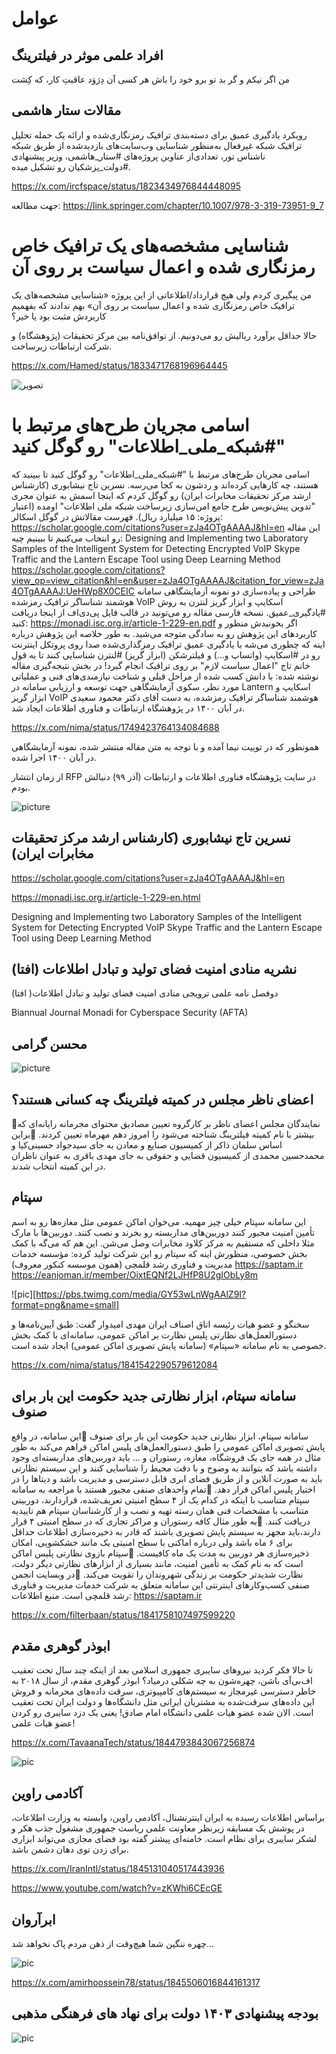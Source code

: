 # عوامل

## افراد علمی موثر در فیلترینگ 

من اگر نیکم و گر بد تو برو خود را باش
هر کسی آن دِرَوَد عاقبتِ کار، که کِشت

## مقالات ستار هاشمی

رویکرد یادگیری عمیق برای دسته‌بندی ترافیک رمزنگاری‌شده و ارائه یک حمله تحلیل ترافیک شبکه غیرفعال به‌منظور شناسایی وب‌سایت‌های بازدیدشده از طریق شبکه ناشناس تور، تعدادی‌از عناوین پروژه‌های #ستار_هاشمی، وزیر پیشنهادی #دولت_پزشکیان رو تشکیل میده.

https://x.com/ircfspace/status/1823434976844448095

جهت مطالعه:
https://link.springer.com/chapter/10.1007/978-3-319-73951-9_7



# شناسایی مشخصه‌های یک ترافیک خاص رمزنگاری شده و اعمال سیاست بر روی آن

من پیگیری کردم ولی هیچ قرارداد/اطلاعاتی از این پروژه «شناسایی مشخصه‌های یک ترافیک خاص رمزنگاری شده و اعمال سیاست بر روی آن» بهم ندادند که بفهمیم کاربردش مثبت بود یا خیر؟

حالا حداقل برآورد ریالیش رو می‌دونیم. از توافق‌نامه بین مرکز تحقیقات (پژوهشگاه) و شرکت ارتباطات زیرساخت.

https://x.com/Hamed/status/1833471768196964445

![تصویر](https://pbs.twimg.com/media/GXHMGLlXgAApbcl?format=png&name=900x900)

# اسامی مجریان طرح‌های مرتبط با "#شبکه_ملی_اطلاعات" رو گوگل کنید

اسامی مجریان طرح‌های مرتبط با "#شبکه_ملی_اطلاعات" رو گوگل کنید تا ببینید که هستند، چه کارهایی کرده‌اند و ردشون به کجا می‌رسه.
نسرین تاج نیشابوری (کارشناس ارشد مرکز تحقیقات مخابرات ایران) رو گوگل کردم که اینجا اسمش به عنوان مجری "تدوین پیش‌نویس طرح جامع امن‌سازی زیرساخت شبکه ملی اطلاعات" اومده (اعتبار پروژه: ۱۵ میلیارد ریال).
فهرست مقالاتش در گوگل اسکالر:
https://scholar.google.com/citations?user=zJa4OTgAAAAJ&hl=en
این مقاله رو انتخاب می‌کنیم تا ببینیم چیه:
Designing and Implementing two Laboratory Samples of the Intelligent System for Detecting Encrypted VoIP Skype Traffic and the Lantern Escape Tool using Deep Learning Method
https://scholar.google.com/citations?view_op=view_citation&hl=en&user=zJa4OTgAAAAJ&citation_for_view=zJa4OTgAAAAJ:UeHWp8X0CEIC
طراحی و پیاده‌سازی دو نمونه آزمایشگاهی سامانه هوشمند شناساگر ترافیک رمزشده VoIP اسکایپ و ابزار گریز لنترن به روش #یادگیری_عمیق.
نسخه فارسی مقاله رو می‌تونید در قالب فایل پی‌دی‌اف از اینجا دریافت کنید:
https://monadi.isc.org.ir/article-1-229-en.pdf
اگر بخونیدش منظور و کاربردهای این پژوهش رو به سادگی متوجه می‌شید. 
به طور خلاصه این پژوهش درباره اینه که چطوری می‌شه با یادگیری عمیق ترافیک رمزگذاری‌شده صدا روی پروتکل اینترنت رو در #اسکایپ (واتساپ و...) و فیلترشکن (ابزار گریز) #لنترن شناسایی کنند تا به قول خانم تاج "اعمال سیاست لازم" بر روی ترافیک انجام گیرد!
در بخش نتیجه‌گیری مقاله نوشته شده: با دانش کسب شده از مراحل قبلی و شناخت نیازمندی‌های فنی و عملیاتی مورد نظر، سکوی آزمایشگاهی جهت توسعه و ارزیابی سامانه در Lantern اسکایپ و ابزار گریز VoIP هوشمند شناساگر ترافیک رمزشده، به دست آقای دكتر محمود سعیدی در آبان ۱۴۰۰ در پژوهشگاه ارتباطات و فناوری اطلاعات ایجاد شد.

https://x.com/nima/status/1749423764134084688


همونطور که در توییت نیما آمده و با توجه به متن مقاله منتشر شده، نمونه آزمایشگاهی در آبان ۱۴۰۰ اجرا شده.

از زمان انتشار RFP در سایت پژوهشگاه فناوری اطلاعات و ارتباطات (آذر ۹۹) دنبالش بودم.

![picture](https://pbs.twimg.com/media/GXhY_gLWAAAEHjI?format=png&name=small)



## نسرین تاج نیشابوری (کارشناس ارشد مرکز تحقیقات مخابرات ایران)

https://scholar.google.com/citations?user=zJa4OTgAAAAJ&hl=en

https://monadi.isc.org.ir/article-1-229-en.html

Designing and Implementing two Laboratory Samples of the Intelligent System for Detecting Encrypted VoIP Skype Traffic and the Lantern Escape Tool using Deep Learning Method

## نشریه منادی امنیت فضای تولید و تبادل اطلاعات (افتا)

 دوفصل نامه علمی ترویجی منادی امنیت فضای تولید و تبادل اطلاعات( افتا)

Biannual Journal Monadi for Cyberspace Security (AFTA) 


## محسن گرامی

![picture](https://pbs.twimg.com/media/GEcgzpyWUAAAzxc?format=jpg&name=small)



## اعضای ناظر مجلس در کمیته فیلترینگ چه کسانی هستند؟

🔻نمایندگان مجلس اعضای ناظر بر کارگروه تعیین مصادیق محتوای مجرمانه رایانه‌ای که بیشتر با نام کمیته فیلترینگ شناخته می‌شود را امروز دهم مهرماه تعیین کردند.
🔻براین اساس سلمان ذاکر از کمیسیون صنایع و معادن به جای سیدجواد حسینی‌کیا و محمدحسین محمدی از کمیسیون قضایی و حقوقی به جای مهدی باقری به عنوان ناظران در این کمیته انتخاب شدند.


## سپتام 

این سامانه سپتام خیلی چیز مهمیه.
می‌خوان اماکن عمومی مثل مغازه‌ها رو به اسم تأمین امنیت مجبور کنند دوربین‌های مداربسته رو بخرند و نصب کنند. دوربین‌ها با مارک مثلا داخلی که مستقیم به مرکز کلاود مخابرات وصل می‌شن.
این هم که می‌گه با کمک بخش خصوصی، منظورش اینه که سپتام رو این شرکت تولید کرده: مؤسسه خدمات مدیریت و فناوری رشد قلمچی (همون موسسه کنکور معروف)
https://saptam.ir
https://eanjoman.ir/member/OixtEQNf2LJHfP8U2gIObLy8m

![pic][https://pbs.twimg.com/media/GY53wLnWgAAlZ9I?format=png&name=small]

سخنگو و عضو هیات رئیسه اتاق اصناف ایران مهدی امیدوار گفت: طبق آیین‌نامه‌ها و دستورالعمل‌های نظارتی پلیس نظارت بر اماکن عمومی، سامانه‌ای با کمک بخش خصوصی به نام سامانه «سپتام» (سامانه پایش تصویری اماکن عمومی) ایجاد شده است.

https://x.com/nima/status/1841542290579612084


## سامانه سپتام، ابزار نظارتی جدید حکومت این بار برای صنوف

سامانه سپتام، ابزار نظارتی جدید حکومت این بار برای صنوف
🔻این سامانه، در واقع پایش تصویری اماکن عمومی را طبق دستورالعمل‌های پلیس اماکن فراهم می‌‌کند به طور مثال در همه جای یک فروشگاه، مغازه، رستوران و … باید دوربین‌های مداربسته‌ای وجود داشته باشد که بتوانند به وضوح و با دقت محیط را شناسایی کنند و این سیستم نظارتی باید به صورت آنلاین و از طریق فضای ابری قابل دسترسی و مدیریت باشد و دیتاها را در اختیار پلیس اماکن قرار دهد.
🔻تمام واحدهای صنفی مجبور هستند با مراجعه به سامانه سپتام متناسب با اینکه در کدام یک از ۴ سطح امنیتی تعریف‌شده، قراردارند، دوربینی متناسب با مشخصات فنی همان رسته تهیه و نصب و از کارشناسان سپتام هم تاییدیه دریافت کنند.
🔻به طور مثال کافه رستوران و مراکز تجاری که در سطح امنیتی ۴ قرار دارند،‌باید مجهز به سیستم پایش تصویری باشند که قادر به ذخیره‌سازی اطلاعات حداقل برای ۶ ماه باشد ولی درباره اماکنی با سطح امنیتی یک مانند خشکشویی، امکان ذخیره‌سازی هر دوربین به مدت یک ماه کافیست.
🔻سپتام بازوی نظارتی پلیس اماکن است که به نام کمک به تأمین امنیت، مانند بسیاری از ابزارهای نظارتی دیگر دولت، نظارت شدیدتر حکومت بر زندگی شهروندان را تقویت می‌‌کند.
🔻در وبسایت انجمن صنفی کسب‌وکارهای اینترنتی این سامانه متعلق به  شرکت خدمات مدیریت و فناوری رشد قلمچی است.
منبع اطلاعات: https://saptam.ir

https://x.com/filterbaan/status/1841758107497599220


## ابوذر گوهری مقدم

تا حالا فکر کردید نیروهای سایبری جمهوری اسلامی بعد از اینکه چند سال تحت تعقیب اف‌بی‌آی باشن، چهره‌شون به چه شکلی درمیاد؟ ابوذر گوهری مقدم، از سال ۲۰۱۸ به خاطر دسترسی غیرمجاز به سیستم‌های کامپیوتری، سرقت داده‌های محرمانه و فروش این داده‌های سرقت‌شده به مشتریان ایرانی مثل دانشگاه‌ها و دولت ایران تحت تعقیب است. 
الان شده عضو هیات علمی دانشگاه امام صادق! یعنی یک دزد سایبری رو کردن عضو هیات علمی!

https://x.com/TavaanaTech/status/1844793843067256874

![pic](https://pbs.twimg.com/media/GZoGAK5WYAgiSeS?format=jpg&name=small)

##  آکادمی راوین

براساس اطلاعات رسیده به ایران اینترنشنال، آکادمی راوین، وابسته به وزارت اطلاعات، در پوشش یک مسابقه زیرنظر معاونت علمی ریاست جمهوری مشغول جذب هکر و لشکر سایبری برای نظام است. خامنه‌ای پیشتر گفته بود فضای مجازی می‌تواند ابزاری برای زدن توی دهان دشمن باشد.

https://x.com/IranIntl/status/1845131040517443936


https://www.youtube.com/watch?v=zKWhi6CEcGE

## ابرآروان

چهره ننگین شما هیچ‌وقت از ذهن مردم پاک نخواهد شد…

![pic](https://pbs.twimg.com/media/GZyN76sXQAUE-wf?format=jpg&name=small)

https://x.com/amirhoossein78/status/1845506016844161317

## بودجه پیشنهادی ۱۴۰۳ دولت برای نهاد های فرهنگی مذهبی

![pic](https://pbs.twimg.com/media/GaorNVoXMAAbZ86?format=jpg&name=small)